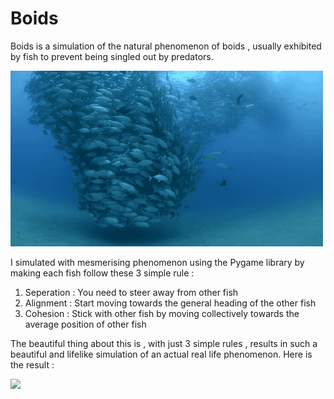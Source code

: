 # Boids
Boids is a simulation of the natural phenomenon of boids , usually exhibited by fish to prevent being singled out by predators. 

![](https://github.com/Recondit/Boids/blob/main/fishschool.gif)

I simulated with mesmerising phenomenon using the Pygame library by making each fish follow these 3 simple rule :
  1. Seperation : You need to steer away from other fish
  2. Alignment : Start moving towards the general heading of the other fish
  3. Cohesion : Stick with other fish by moving collectively towards the average position of other fish
  
The beautiful thing about this is , with just 3 simple rules , results in such a beautiful and lifelike simulation of an actual real life phenomenon.
Here is the result :

![]([https://github.com/Recondit/Boids/blob/main/fishschool.gif](https://github.com/Recondit/Boids/blob/main/Screen_Recording_2022-11-08_at_3_41_24_PM_AdobeExpress.gif))
  
 
